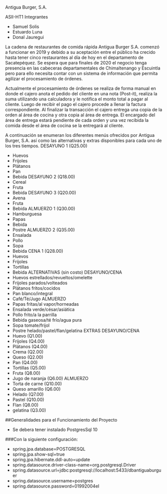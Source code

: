 Antigua Burger, S.A.

ASII-HT1
Integrantes
- Samuel Solis
- Estuardo Luna
- Donal Jauregui

La cadena de restaurantes de comida rápida Antigua Burger S.A. comenzó a funcionar en 2019 y debido a su
aceptación entre el público ha crecido hasta tener cinco restaurantes al día de hoy en el departamento de
Sacatepéquez. Se espera que para finales de 2020 el negocio tenga presencia en las cabeceras
departamentales de Chimaltenango y Escuintla pero para ello necesita contar con un sistema de información
que permita agilizar el procesamiento de órdenes.

Actualmente el procesamiento de órdenes se realiza de forma manual en donde el cajero anota el pedido del
cliente en una nota (Post-it), realiza la suma utilizando una calculadora y le notifica el monto total a pagar al
cliente. Luego de recibir el pago el cajero procede a llenar la factura correspondiente. Al finalizar la
transacción el cajero entrega una copia de la orden al área de cocina y otra copia al área de entrega. El
encargado del área de entrega estará pendiente de cada orden y una vez recibida la comida desde el área de
cocina se la entregará al cliente.

A continuación se enumeran los diferentes menús ofrecidos por Antigua Burger, S.A. así como las alternativas
y extras disponibles para cada uno de los tres tiempos.
DESAYUNO 1 (Q25.00)
- Huevos
- Frijoles
- Plátanos
- Pan
- Bebida
DESAYUNO 2 (Q18.00)
- Cereal
- Fruta
- Bebida
DESAYUNO 3 (Q20.00)
- Avena
- Fruta
- Bebida
ALMUERZO 1 (Q30.00)
- Hamburguesa
- Papas
- Bebida
- Postre
ALMUERZO 2 (Q35.00)
- Ensalada
- Pollo
- Sopa
- Bebida
CENA 1 (Q28.00)
- Huevos
- Frijoles
- Tortillas
- Bebida
ALTERNATIVAS (sin costo)
DESAYUNO/CENA
- Huevos estrellados/revueltos/omelette
- Frijoles parados/volteados
- Plátanos fritos/cocidos
- Pan blanco/integral
- Café/Té/Jugo
ALMUERZO
- Papas fritas/al vapor/horneadas
- Ensalada verde/césar/asiática
- Pollo frito/a la parrilla
- Bebida gaseosa/té frío/agua pura
- Sopa tomate/frijol
- Postre helado/pastel/flan/gelatina
EXTRAS
DESAYUNO/CENA
- Huevo (Q1.00)
- Frijoles (Q4.00)
- Plátanos (Q4.00)
- Crema (Q2.00)
- Queso (Q2.00)
- Pan (Q4.00)
- Tortillas (Q5.00)
- Fruta (Q8.00)
- Jugo de naranja (Q6.00)
ALMUERZO
- Torta de carne (Q10.00)
- Queso amarillo (Q6.00)
- Helado (Q7.00)
- Pastel (Q10.00)
- Flan (Q8.00)
- gelatina (Q3.00)

##Generalidades para el Funcionamiento del Proyecto

- Se debera tener instalado PostgresSql 10

###Con la siguiente configuración:
- spring.jpa.database=POSTGRESQL
- spring.jpa.show-sql=true
- spring.jpa.hibernate.ddl-auto=update
- spring.datasource.driver-class-name=org.postgresql.Driver
- spring.datasource.url=jdbc:postgresql://localhost:5433/dbantiguaburguer
- spring.datasource.username=postgres
- spring.datasource.password=01992004eI
